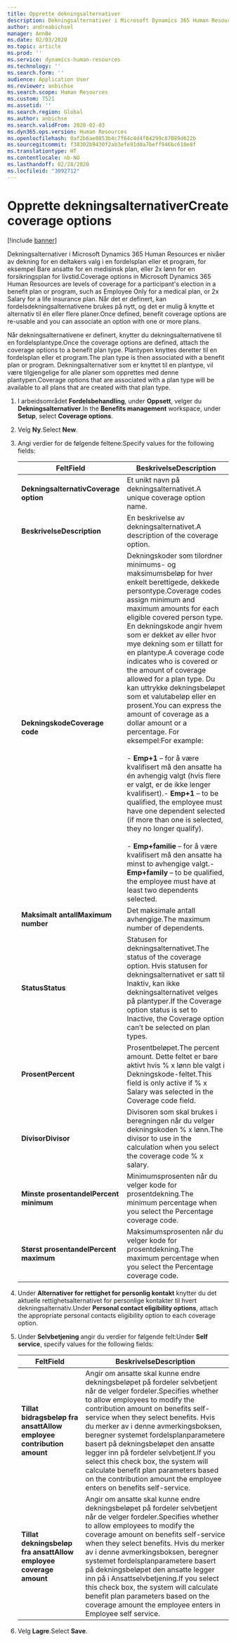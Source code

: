 ```yaml
---
title: Opprette dekningsalternativer
description: Dekningsalternativer i Microsoft Dynamics 365 Human Resources er nivåer av dekning for en deltakers valg i en fordelsplan eller et program, for eksempel Bare ansatte for en medisinsk plan, eller 2x lønn for en forsikringsplan for livstid.
author: andreabichsel
manager: AnnBe
ms.date: 02/03/2020
ms.topic: article
ms.prod: ''
ms.service: dynamics-human-resources
ms.technology: ''
ms.search.form: ''
audience: Application User
ms.reviewer: anbichse
ms.search.scope: Human Resources
ms.custom: 7521
ms.assetid: ''
ms.search.region: Global
ms.author: anbichse
ms.search.validFrom: 2020-02-03
ms.dyn365.ops.version: Human Resources
ms.openlocfilehash: 0af2b6ae0853b4c7f64c4d4f04299c87089d622b
ms.sourcegitcommit: f38302b9430f2ab3efe91d0a7beff946bc610e8f
ms.translationtype: HT
ms.contentlocale: nb-NO
ms.lasthandoff: 02/28/2020
ms.locfileid: "3092712"
---
```

# <a name="create-coverage-options"></a><span data-ttu-id="97e8c-103">Opprette dekningsalternativer</span><span class="sxs-lookup"><span data-stu-id="97e8c-103">Create coverage options</span></span>

[!include [banner](includes/preview-feature.md)]

<span data-ttu-id="97e8c-104">Dekningsalternativer i Microsoft Dynamics 365 Human Resources er nivåer av dekning for en deltakers valg i en fordelsplan eller et program, for eksempel Bare ansatte for en medisinsk plan, eller 2x lønn for en forsikringsplan for livstid.</span><span class="sxs-lookup"><span data-stu-id="97e8c-104">Coverage options in Microsoft Dynamics 365 Human Resources are levels of coverage for a participant's election in a benefit plan or program, such as Employee Only for a medical plan, or 2x Salary for a life insurance plan.</span></span> <span data-ttu-id="97e8c-105">Når det er definert, kan fordelsdekningsalternativene brukes på nytt, og det er mulig å knytte et alternativ til én eller flere planer.</span><span class="sxs-lookup"><span data-stu-id="97e8c-105">Once defined, benefit coverage options are re-usable and you can associate an option with one or more plans.</span></span>

<span data-ttu-id="97e8c-106">Når dekningsalternativene er definert, knytter du dekningsalternativene til en fordelsplantype.</span><span class="sxs-lookup"><span data-stu-id="97e8c-106">Once the coverage options are defined, attach the coverage options to a benefit plan type.</span></span> <span data-ttu-id="97e8c-107">Plantypen knyttes deretter til en fordelsplan eller et program.</span><span class="sxs-lookup"><span data-stu-id="97e8c-107">The plan type is then associated with a benefit plan or program.</span></span> <span data-ttu-id="97e8c-108">Dekningsalternativer som er knyttet til en plantype, vil være tilgjengelige for alle planer som opprettes med denne plantypen.</span><span class="sxs-lookup"><span data-stu-id="97e8c-108">Coverage options that are associated with a plan type will be available to all plans that are created with that plan type.</span></span> 

1. <span data-ttu-id="97e8c-109">I arbeidsområdet **Fordelsbehandling**, under **Oppsett**, velger du **Dekningsalternativer**.</span><span class="sxs-lookup"><span data-stu-id="97e8c-109">In the **Benefits management** workspace, under **Setup**, select **Coverage options**.</span></span>

2. <span data-ttu-id="97e8c-110">Velg **Ny**.</span><span class="sxs-lookup"><span data-stu-id="97e8c-110">Select **New**.</span></span>

3. <span data-ttu-id="97e8c-111">Angi verdier for de følgende feltene:</span><span class="sxs-lookup"><span data-stu-id="97e8c-111">Specify values for the following fields:</span></span>

   | <span data-ttu-id="97e8c-112">Felt</span><span class="sxs-lookup"><span data-stu-id="97e8c-112">Field</span></span> | <span data-ttu-id="97e8c-113">Beskrivelse</span><span class="sxs-lookup"><span data-stu-id="97e8c-113">Description</span></span> |
   | --- | --- |
   | <span data-ttu-id="97e8c-114">**Dekningsalternativ**</span><span class="sxs-lookup"><span data-stu-id="97e8c-114">**Coverage option**</span></span> | <span data-ttu-id="97e8c-115">Et unikt navn på dekningsalternativet.</span><span class="sxs-lookup"><span data-stu-id="97e8c-115">A unique coverage option name.</span></span> |
   | <span data-ttu-id="97e8c-116">**Beskrivelse**</span><span class="sxs-lookup"><span data-stu-id="97e8c-116">**Description**</span></span> | <span data-ttu-id="97e8c-117">En beskrivelse av dekningsalternativet.</span><span class="sxs-lookup"><span data-stu-id="97e8c-117">A description of the coverage option.</span></span> |
   | <span data-ttu-id="97e8c-118">**Dekningskode**</span><span class="sxs-lookup"><span data-stu-id="97e8c-118">**Coverage code**</span></span> | <span data-ttu-id="97e8c-119">Dekningskoder som tilordner minimums- og maksimumsbeløp for hver enkelt berettigede, dekkede persontype.</span><span class="sxs-lookup"><span data-stu-id="97e8c-119">Coverage codes assign minimum and maximum amounts for each eligible covered person type.</span></span> <span data-ttu-id="97e8c-120">En dekningskode angir hvem som er dekket av eller hvor mye dekning som er tillatt for en plantype.</span><span class="sxs-lookup"><span data-stu-id="97e8c-120">A coverage code indicates who is covered or the amount of coverage allowed for a plan type.</span></span> <span data-ttu-id="97e8c-121">Du kan uttrykke dekningsbeløpet som et valutabeløp eller en prosent.</span><span class="sxs-lookup"><span data-stu-id="97e8c-121">You can express the amount of coverage as a dollar amount or a percentage.</span></span> <span data-ttu-id="97e8c-122">For eksempel:</span><span class="sxs-lookup"><span data-stu-id="97e8c-122">For example:</span></span></br></br><span data-ttu-id="97e8c-123">- **Emp+1** – for å være kvalifisert må den ansatte ha én avhengig valgt (hvis flere er valgt, er de ikke lenger kvalifisert).</span><span class="sxs-lookup"><span data-stu-id="97e8c-123">- **Emp+1** – to be qualified, the employee must have one dependent selected (if more than one is selected, they no longer qualify).</span></span></br></br><span data-ttu-id="97e8c-124">- **Emp+familie** – for å være kvalifisert må den ansatte ha minst to avhengige valgt.</span><span class="sxs-lookup"><span data-stu-id="97e8c-124">- **Emp+family** – to be qualified, the employee must have at least two dependents selected.</span></span> |
   | <span data-ttu-id="97e8c-125">**Maksimalt antall**</span><span class="sxs-lookup"><span data-stu-id="97e8c-125">**Maximum number**</span></span> | <span data-ttu-id="97e8c-126">Det maksimale antall avhengige.</span><span class="sxs-lookup"><span data-stu-id="97e8c-126">The maximum number of dependents.</span></span> |
   | <span data-ttu-id="97e8c-127">**Status**</span><span class="sxs-lookup"><span data-stu-id="97e8c-127">**Status**</span></span> | <span data-ttu-id="97e8c-128">Statusen for dekningsalternativet.</span><span class="sxs-lookup"><span data-stu-id="97e8c-128">The status of the coverage option.</span></span> <span data-ttu-id="97e8c-129">Hvis statusen for dekningsalternativet er satt til Inaktiv, kan ikke dekningsalternativet velges på plantyper.</span><span class="sxs-lookup"><span data-stu-id="97e8c-129">If the Coverage option status is set to Inactive, the Coverage option can’t be selected on plan types.</span></span> |
   | <span data-ttu-id="97e8c-130">**Prosent**</span><span class="sxs-lookup"><span data-stu-id="97e8c-130">**Percent**</span></span> | <span data-ttu-id="97e8c-131">Prosentbeløpet.</span><span class="sxs-lookup"><span data-stu-id="97e8c-131">The percent amount.</span></span> <span data-ttu-id="97e8c-132">Dette feltet er bare aktivt hvis % x lønn ble valgt i Dekningskode-feltet.</span><span class="sxs-lookup"><span data-stu-id="97e8c-132">This field is only active if % x Salary was selected in the Coverage code field.</span></span> |
   | <span data-ttu-id="97e8c-133">**Divisor**</span><span class="sxs-lookup"><span data-stu-id="97e8c-133">**Divisor**</span></span> | <span data-ttu-id="97e8c-134">Divisoren som skal brukes i beregningen når du velger dekningskoden % x lønn.</span><span class="sxs-lookup"><span data-stu-id="97e8c-134">The divisor to use in the calculation when you select the coverage code % x salary.</span></span> |
   | <span data-ttu-id="97e8c-135">**Minste prosentandel**</span><span class="sxs-lookup"><span data-stu-id="97e8c-135">**Percent minimum**</span></span> | <span data-ttu-id="97e8c-136">Minimumsprosenten når du velger kode for prosentdekning.</span><span class="sxs-lookup"><span data-stu-id="97e8c-136">The minimum percentage when you select the Percentage coverage code.</span></span> |
   | <span data-ttu-id="97e8c-137">**Størst prosentandel**</span><span class="sxs-lookup"><span data-stu-id="97e8c-137">**Percent maximum**</span></span> | <span data-ttu-id="97e8c-138">Maksimumsprosenten når du velger kode for prosentdekning.</span><span class="sxs-lookup"><span data-stu-id="97e8c-138">The maximum percentage when you select the Percentage coverage code.</span></span> |

4. <span data-ttu-id="97e8c-139">Under **Alternativer for rettighet for personlig kontakt** knytter du det aktuelle rettighetsalternativet for personlige kontakter til hvert dekningsalternativ.</span><span class="sxs-lookup"><span data-stu-id="97e8c-139">Under **Personal contact eligibility options**, attach the appropriate personal contacts eligibility option to each coverage option.</span></span>

5. <span data-ttu-id="97e8c-140">Under **Selvbetjening** angir du verdier for følgende felt:</span><span class="sxs-lookup"><span data-stu-id="97e8c-140">Under **Self service**, specify values for the following fields:</span></span>

   | <span data-ttu-id="97e8c-141">Felt</span><span class="sxs-lookup"><span data-stu-id="97e8c-141">Field</span></span> | <span data-ttu-id="97e8c-142">Beskrivelse</span><span class="sxs-lookup"><span data-stu-id="97e8c-142">Description</span></span> |
   | --- | --- |
   | <span data-ttu-id="97e8c-143">**Tillat bidragsbeløp fra ansatt**</span><span class="sxs-lookup"><span data-stu-id="97e8c-143">**Allow employee contribution amount**</span></span> | <span data-ttu-id="97e8c-144">Angir om ansatte skal kunne endre dekningsbeløpet på fordeler selvbetjent når de velger fordeler.</span><span class="sxs-lookup"><span data-stu-id="97e8c-144">Specifies whether to allow employees to modify the contribution amount on benefits self-service when they select benefits.</span></span> <span data-ttu-id="97e8c-145">Hvis du merker av i denne avmerkingsboksen, beregner systemet fordelsplanparametere basert på dekningsbeløpet den ansatte legger inn på fordeler selvbetjent.</span><span class="sxs-lookup"><span data-stu-id="97e8c-145">If you select this check box, the system will calculate benefit plan parameters based on the contribution amount the employee enters on benefits self-service.</span></span> |
   | <span data-ttu-id="97e8c-146">**Tillat dekningsbeløp fra ansatt**</span><span class="sxs-lookup"><span data-stu-id="97e8c-146">**Allow employee coverage amount**</span></span> | <span data-ttu-id="97e8c-147">Angir om ansatte skal kunne endre dekningsbeløpet på fordeler selvbetjent når de velger fordeler.</span><span class="sxs-lookup"><span data-stu-id="97e8c-147">Specifies whether to allow employees to modify the coverage amount on benefits self-service when they select benefits.</span></span> <span data-ttu-id="97e8c-148">Hvis du merker av i denne avmerkingsboksen, beregner systemet fordelsplanparametere basert på dekningsbeløpet den ansatte legger inn på i Ansattselvbetjening.</span><span class="sxs-lookup"><span data-stu-id="97e8c-148">If you select this check box, the system will calculate benefit plan parameters based on the coverage amount the employee enters in Employee self service.</span></span> |

6. <span data-ttu-id="97e8c-149">Velg **Lagre**.</span><span class="sxs-lookup"><span data-stu-id="97e8c-149">Select **Save**.</span></span> 
